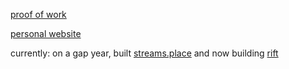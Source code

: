 [proof of work](https://soulninja.bio)

[personal website](https://soulninja.lol)

currently: on a gap year, built [streams.place](https://streams.place) and now building [rift](https://github.com/onriftxyz)
